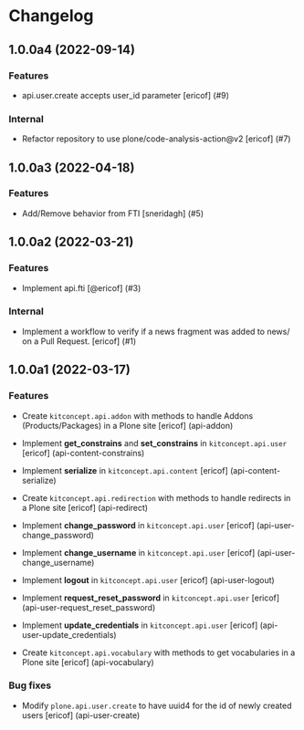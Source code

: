 # Changelog

<!-- TOWNCRIER -->

## 1.0.0a4 (2022-09-14)

### Features

- api.user.create accepts user_id parameter [ericof]
  (#9)

### Internal

- Refactor repository to use plone/code-analysis-action@v2 [ericof]
  (#7)


## 1.0.0a3 (2022-04-18)

### Features

- Add/Remove behavior from FTI [sneridagh]
  (#5)


## 1.0.0a2 (2022-03-21)

### Features

- Implement api.fti [@ericof]
  (#3)

### Internal

- Implement a workflow to verify if a news fragment was added to news/ on a Pull Request. [ericof]
  (#1)


## 1.0.0a1 (2022-03-17)

### Features

- Create `kitconcept.api.addon` with methods to handle Addons (Products/Packages) in a Plone site [ericof]
  (api-addon)

- Implement **get_constrains** and **set_constrains** in `kitconcept.api.user` [ericof]
  (api-content-constrains)

- Implement **serialize** in `kitconcept.api.content` [ericof]
  (api-content-serialize)

- Create `kitconcept.api.redirection` with methods to handle redirects in a Plone site [ericof]
  (api-redirect)

- Implement **change_password** in `kitconcept.api.user` [ericof]
  (api-user-change_password)

- Implement **change_username** in `kitconcept.api.user` [ericof]
  (api-user-change_username)

- Implement **logout** in `kitconcept.api.user` [ericof]
  (api-user-logout)

- Implement **request_reset_password** in `kitconcept.api.user` [ericof]
  (api-user-request_reset_password)

- Implement **update_credentials** in `kitconcept.api.user` [ericof]
  (api-user-update_credentials)

- Create `kitconcept.api.vocabulary` with methods to get vocabularies in a Plone site [ericof]
  (api-vocabulary)

### Bug fixes

- Modify `plone.api.user.create` to have uuid4 for the id of newly created users [ericof]
  (api-user-create)
